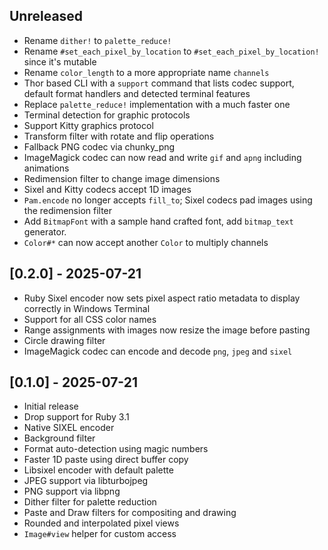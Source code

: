 ## Unreleased
- Rename `dither!` to `palette_reduce!`
- Rename `#set_each_pixel_by_location` to `#set_each_pixel_by_location!` since it's mutable
- Rename `color_length` to a more appropriate name `channels`
- Thor based CLI with a `support` command that lists codec support, default
  format handlers and detected terminal features
- Replace `palette_reduce!` implementation with a much faster one
- Terminal detection for graphic protocols
- Support Kitty graphics protocol
- Transform filter with rotate and flip operations
- Fallback PNG codec via chunky_png
- ImageMagick codec can now read and write `gif` and `apng` including animations
- Redimension filter to change image dimensions
- Sixel and Kitty codecs accept 1D images
- `Pam.encode` no longer accepts `fill_to`; Sixel codecs pad images using the
  redimension filter
- Add `BitmapFont` with a sample hand crafted font, add `bitmap_text` generator.
- `Color#*` can now accept another `Color` to multiply channels

## [0.2.0] - 2025-07-21
- Ruby Sixel encoder now sets pixel aspect ratio metadata to display correctly in Windows Terminal
- Support for all CSS color names
- Range assignments with images now resize the image before pasting
- Circle drawing filter
- ImageMagick codec can encode and decode `png`, `jpeg` and `sixel`

## [0.1.0] - 2025-07-21

- Initial release
- Drop support for Ruby 3.1
- Native SIXEL encoder
- Background filter
- Format auto-detection using magic numbers
- Faster 1D paste using direct buffer copy
- Libsixel encoder with default palette
- JPEG support via libturbojpeg
- PNG support via libpng
- Dither filter for palette reduction
- Paste and Draw filters for compositing and drawing
- Rounded and interpolated pixel views
- `Image#view` helper for custom access
